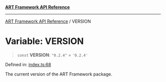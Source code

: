 [**ART Framework API Reference**](../README.md)

***

[ART Framework API Reference](../README.md) / VERSION

# Variable: VERSION

> `const` **VERSION**: `"0.2.4"` = `'0.2.4'`

Defined in: [index.ts:68](https://github.com/hashangit/ART/blob/0c4f5068c86b5500db1290baa4792d44ebae7f9e/src/index.ts#L68)

The current version of the ART Framework package.
